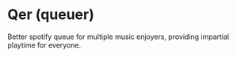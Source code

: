 # Qer (queuer)

Better spotify queue for multiple music enjoyers, providing impartial playtime for everyone.
